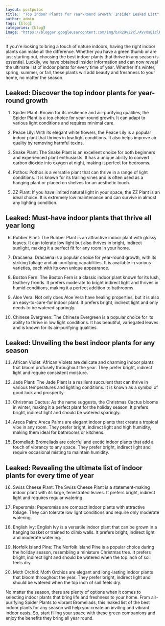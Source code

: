```yaml
---
layout: postpolos
title:  "Top Indoor Plants for Year-Round Growth: Insider Leaked List"
author: admin
tags: [blog]
categories: [blog]
image: "https://blogger.googleusercontent.com/img/b/R29vZ2xl/AVvXsEiclUUlUJ9Irvwq1Wg-G_QLJgokd8wRqMliNkk1sFj1U51Hdp1U406H6c4tb24hEkYY1JcuDKI2oEy0NzYASMmiNoS9Kt7wBJC0bVBAkWCqAL5OxP0hcKXZxVUr9RYgvk-5dstZbrYIh3e-RZg-lGECbVkI_LU9A4woKjo-8GgEkv2SeG2szJaSIxvT9B0c/s1600/20240408_220937.jpg"
---
```




<p>If you're looking to bring a touch of nature indoors, having the right indoor plants can make all the difference. Whether you have a green thumb or are just starting out, choosing the best indoor plants that thrive in any season is essential. Luckily, we have obtained insider information and can now reveal the ultimate list of indoor plants for every time of year. Whether it's winter, spring, summer, or fall, these plants will add beauty and freshness to your home, no matter the season.</p>
<h2>Leaked: Discover the top indoor plants for year-round growth</h2>
<ol>
<li>
<p>Spider Plant: Known for its resilience and air-purifying qualities, the Spider Plant is a top choice for year-round growth. It can adapt to various light conditions and requires minimal care.</p>
</li>
<li>
<p>Peace Lily: With its elegant white flowers, the Peace Lily is a popular indoor plant that thrives in low light conditions. It also helps improve air quality by removing harmful toxins.</p>
</li>
<li>
<p>Snake Plant: The Snake Plant is an excellent choice for both beginners and experienced plant enthusiasts. It has a unique ability to convert carbon dioxide into oxygen at night, making it perfect for bedrooms.</p>
</li>
<li>
<p>Pothos: Pothos is a versatile plant that can thrive in a range of light conditions. It is known for its trailing vines and is often used as a hanging plant or placed on shelves for an aesthetic touch.</p>
</li>
<li>
<p>ZZ Plant: If you have limited natural light in your space, the ZZ Plant is an ideal choice. It is extremely low maintenance and can survive in almost any lighting condition.</p>
</li>
</ol>
<h2>Leaked: Must-have indoor plants that thrive all year long</h2>
<ol start="6">
<li>
<p>Rubber Plant: The Rubber Plant is an attractive indoor plant with glossy leaves. It can tolerate low light but also thrives in bright, indirect sunlight, making it a perfect fit for any room in your home.</p>
</li>
<li>
<p>Dracaena: Dracaena is a popular choice for year-round growth, with its striking foliage and air-purifying capabilities. It is available in various varieties, each with its own unique appearance.</p>
</li>
<li>
<p>Boston Fern: The Boston Fern is a classic indoor plant known for its lush, feathery fronds. It prefers moderate to bright indirect light and thrives in humid conditions, making it a perfect addition to bathrooms.</p>
</li>
<li>
<p>Aloe Vera: Not only does Aloe Vera have healing properties, but it is also an easy-to-care-for indoor plant. It prefers bright, indirect light and only needs to be watered sparingly.</p>
</li>
<li>
<p>Chinese Evergreen: The Chinese Evergreen is a popular choice for its ability to thrive in low light conditions. It has beautiful, variegated leaves and is known for its air-purifying qualities.</p>
</li>
</ol>
<h2>Leaked: Unveiling the best indoor plants for any season</h2>
<ol start="11">
<li>
<p>African Violet: African Violets are delicate and charming indoor plants that bloom profusely throughout the year. They prefer bright, indirect light and require consistent moisture.</p>
</li>
<li>
<p>Jade Plant: The Jade Plant is a resilient succulent that can thrive in various temperatures and lighting conditions. It is known as a symbol of good luck and prosperity.</p>
</li>
<li>
<p>Christmas Cactus: As the name suggests, the Christmas Cactus blooms in winter, making it a perfect plant for the holiday season. It prefers bright, indirect light and should be watered sparingly.</p>
</li>
<li>
<p>Areca Palm: Areca Palms are elegant indoor plants that create a tropical vibe in any room. They prefer bright, indirect light and high humidity, making them ideal for bathrooms or kitchens.</p>
</li>
<li>
<p>Bromeliad: Bromeliads are colorful and exotic indoor plants that add a touch of vibrancy to any space. They prefer bright, indirect light and require occasional misting to maintain humidity.</p>
</li>
</ol>
<h2>Leaked: Revealing the ultimate list of indoor plants for every time of year</h2>
<ol start="16">
<li>
<p>Swiss Cheese Plant: The Swiss Cheese Plant is a statement-making indoor plant with its large, fenestrated leaves. It prefers bright, indirect light and requires regular watering.</p>
</li>
<li>
<p>Peperomia: Peperomias are compact indoor plants with attractive foliage. They can tolerate low light conditions and require only moderate watering.</p>
</li>
<li>
<p>English Ivy: English Ivy is a versatile indoor plant that can be grown in a hanging basket or trained to climb walls. It prefers bright, indirect light and moderate watering.</p>
</li>
<li>
<p>Norfolk Island Pine: The Norfolk Island Pine is a popular choice during the holiday season, resembling a miniature Christmas tree. It prefers bright, indirect light and should be watered when the top inch of soil feels dry.</p>
</li>
<li>
<p>Moth Orchid: Moth Orchids are elegant and long-lasting indoor plants that bloom throughout the year. They prefer bright, indirect light and should be watered when the top inch of soil feels dry.</p>
</li>
</ol>
<p>No matter the season, there are plenty of options when it comes to selecting indoor plants that bring life and freshness to your home. From air-purifying Spider Plants to vibrant Bromeliads, this leaked list of the best indoor plants for any season will help you create an inviting and vibrant indoor oasis. So, start filling your space with these green companions and enjoy the benefits they bring all year round.</p>

